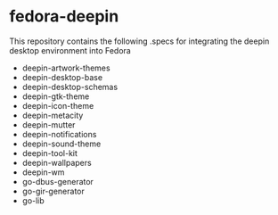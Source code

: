 # fedora-deepin

This repository contains the following .specs for integrating the deepin desktop environment into Fedora
* deepin-artwork-themes
* deepin-desktop-base
* deepin-desktop-schemas
* deepin-gtk-theme
* deepin-icon-theme
* deepin-metacity
* deepin-mutter
* deepin-notifications
* deepin-sound-theme
* deepin-tool-kit
* deepin-wallpapers
* deepin-wm
* go-dbus-generator
* go-gir-generator
* go-lib